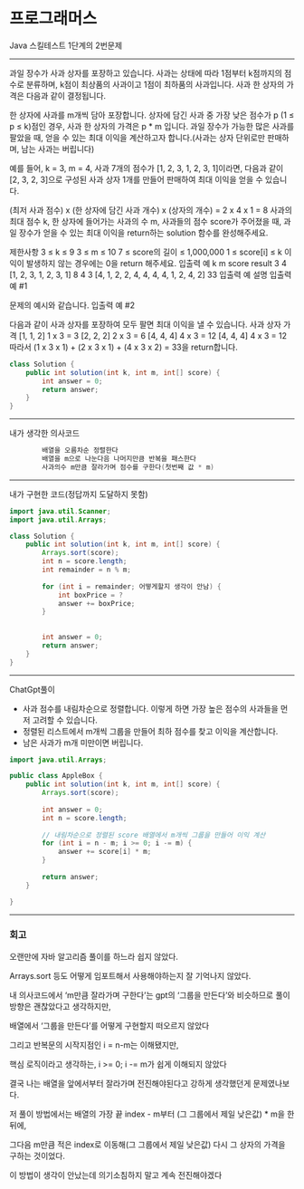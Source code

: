 # 프로그래머스

Java 스킬테스트 1단계의 2번문제

***

과일 장수가 사과 상자를 포장하고 있습니다. 사과는 상태에 따라 1점부터 k점까지의 점수로 분류하며, k점이 최상품의 사과이고 1점이 최하품의 사과입니다. 사과 한 상자의 가격은 다음과 같이 결정됩니다.

한 상자에 사과를 m개씩 담아 포장합니다.
상자에 담긴 사과 중 가장 낮은 점수가 p (1 ≤ p ≤ k)점인 경우, 사과 한 상자의 가격은 p * m 입니다.
과일 장수가 가능한 많은 사과를 팔았을 때, 얻을 수 있는 최대 이익을 계산하고자 합니다.(사과는 상자 단위로만 판매하며, 남는 사과는 버립니다)

예를 들어, k = 3, m = 4, 사과 7개의 점수가 [1, 2, 3, 1, 2, 3, 1]이라면, 다음과 같이 [2, 3, 2, 3]으로 구성된 사과 상자 1개를 만들어 판매하여 최대 이익을 얻을 수 있습니다.

(최저 사과 점수) x (한 상자에 담긴 사과 개수) x (상자의 개수) = 2 x 4 x 1 = 8
사과의 최대 점수 k, 한 상자에 들어가는 사과의 수 m, 사과들의 점수 score가 주어졌을 때, 과일 장수가 얻을 수 있는 최대 이익을 return하는 solution 함수를 완성해주세요.

제한사항
3 ≤ k ≤ 9
3 ≤ m ≤ 10
7 ≤ score의 길이 ≤ 1,000,000
1 ≤ score[i] ≤ k
이익이 발생하지 않는 경우에는 0을 return 해주세요.
입출력 예
k	m	score	result
3	4	[1, 2, 3, 1, 2, 3, 1]	8
4	3	[4, 1, 2, 2, 4, 4, 4, 4, 1, 2, 4, 2]	33
입출력 예 설명
입출력 예 #1

문제의 예시와 같습니다.
입출력 예 #2

다음과 같이 사과 상자를 포장하여 모두 팔면 최대 이익을 낼 수 있습니다.
사과 상자	가격
[1, 1, 2]	1 x 3 = 3
[2, 2, 2]	2 x 3 = 6
[4, 4, 4]	4 x 3 = 12
[4, 4, 4]	4 x 3 = 12
따라서 (1 x 3 x 1) + (2 x 3 x 1) + (4 x 3 x 2) = 33을 return합니다.

```java
class Solution {
    public int solution(int k, int m, int[] score) {            
        int answer = 0;
        return answer;
    }
}
```

***

내가 생각한 의사코드

```java
        배열을 오름차순 정렬한다
        배열을 m으로 나눈다음 나머지만큼 반복을 패스한다
        사과의수 m만큼 잘라가며 점수를 구한다(첫번째 값 * m)

```

***

내가 구현한 코드(정답까지 도달하지 못함)

```java
import java.util.Scanner;
import java.util.Arrays;

class Solution {
    public int solution(int k, int m, int[] score) {              
        Arrays.sort(score);
        int n = score.length;
        int remainder = n % m;
       
        for (int i = remainder; 어떻게할지 생각이 안남) {
            int boxPrice = ?
            answer += boxPrice;
        }
        
        
        int answer = 0;
        return answer;
    }
}
```

***

ChatGpt풀이

- 사과 점수를 내림차순으로 정렬합니다. 이렇게 하면 가장 높은 점수의 사과들을 먼저 고려할 수 있습니다.
- 정렬된 리스트에서 m개씩 그룹을 만들어 최하 점수를 찾고 이익을 계산합니다.
- 남은 사과가 m개 미만이면 버립니다.

```java
import java.util.Arrays;

public class AppleBox {
    public int solution(int k, int m, int[] score) {
        Arrays.sort(score);
        
        int answer = 0;
        int n = score.length;
        
        // 내림차순으로 정렬된 score 배열에서 m개씩 그룹을 만들어 이익 계산
        for (int i = n - m; i >= 0; i -= m) {
            answer += score[i] * m;
        }
        
        return answer;
    }

}

```

***

### 회고

오랜만에 자바 알고리즘 풀이를 하느라 쉽지 않았다.

Arrays.sort 등도 어떻게 임포트해서 사용해야하는지 잘 기억나지 않았다.

내 의사코드에서 ‘m만큼 잘라가며 구한다’는 gpt의 ‘그룹을 만든다’와 비슷하므로 풀이 방향은 괜찮았다고 생각하지만,

배열에서 ‘그룹을 만든다’를 어떻게 구현할지 떠오르지 않았다

그리고 반복문의 시작지점인 i = n-m는 이해됐지만,

핵심 로직이라고 생각하는, i >= 0; i -= m가 쉽게 이해되지 않았다

결국 나는 배열을 앞에서부터 잘라가며 전진해야된다고 강하게 생각했던게 문제였나보다.

저 풀이 방법에서는 배열의 가장 끝 index - m부터 (그 그룹에서 제일 낮은값) * m을 한 뒤에,

그다음 m만큼 적은 index로 이동해(그 그룹에서 제일 낮은값) 다시 그 상자의 가격을 구하는 것이었다.

이 방법이 생각이 안났는데 의기소침하지 말고 계속 전진해야겠다